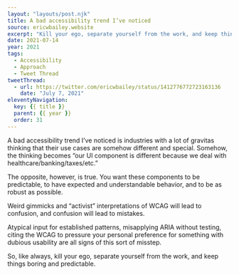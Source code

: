 ```yaml
---
layout: "layouts/post.njk"
title: A bad accessibility trend I’ve noticed
source: ericwbailey.website
excerpt: "Kill your ego, separate yourself from the work, and keep things boring and predictable"
date: 2021-07-14
year: 2021
tags:
  - Accessibility
  - Approach
  - Tweet Thread
tweetThread:
  - url: https://twitter.com/ericwbailey/status/1412776772723163136
    date: "July 7, 2021"
eleventyNavigation:
  key: {{ title }}
  parent: {{ year }}
  order: 31
---
```


A bad accessibility trend I’ve noticed is industries with a lot of gravitas thinking that their use cases are somehow different and special. Somehow, the thinking becomes “our UI component is different because we deal with healthcare/banking/taxes/etc.”

The opposite, however, is true. You want these components to be predictable, to have expected and understandable behavior, and to be as robust as possible.

Weird gimmicks and “activist” interpretations of WCAG will lead to confusion, and confusion will lead to mistakes.

Atypical input for established patterns, misapplying ARIA without testing, citing the WCAG to pressure your personal preference for something with dubious usability are all signs of this sort of misstep.

So, like always, kill your ego, separate yourself from the work, and keep things boring and predictable.
